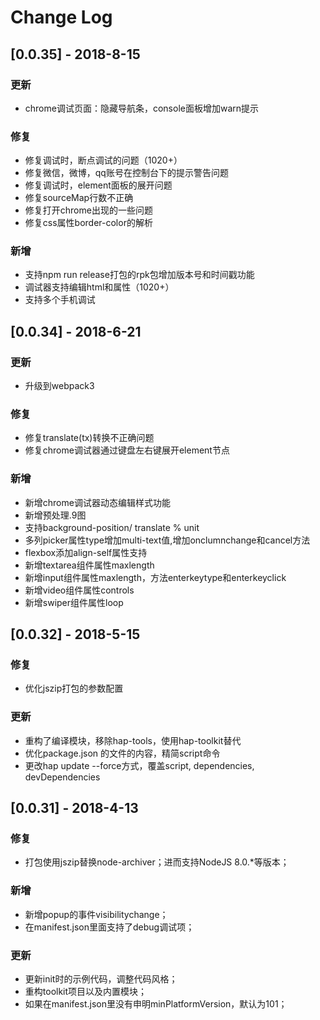 # Change Log

## [0.0.35] - 2018-8-15

### 更新
* chrome调试页面：隐藏导航条，console面板增加warn提示

### 修复
* 修复调试时，断点调试的问题（1020+）
* 修复微信，微博，qq账号在控制台下的提示警告问题
* 修复调试时，element面板的展开问题
* 修复sourceMap行数不正确
* 修复打开chrome出现的一些问题
* 修复css属性border-color的解析

### 新增
* 支持npm run release打包的rpk包增加版本号和时间戳功能
* 调试器支持编辑html和属性（1020+）
* 支持多个手机调试


## [0.0.34] - 2018-6-21

### 更新
* 升级到webpack3

### 修复
* 修复translate(tx)转换不正确问题
* 修复chrome调试器通过键盘左右键展开element节点

### 新增
* 新增chrome调试器动态编辑样式功能
* 新增预处理.9图
* 支持background-position/ translate % unit
* 多列picker属性type增加multi-text值,增加onclumnchange和cancel方法
* flexbox添加align-self属性支持
* 新增textarea组件属性maxlength
* 新增input组件属性maxlength，方法enterkeytype和enterkeyclick
* 新增video组件属性controls
* 新增swiper组件属性loop

## [0.0.32] - 2018-5-15

### 修复
* 优化jszip打包的参数配置

### 更新
* 重构了编译模块，移除hap-tools，使用hap-toolkit替代
* 优化package.json 的文件的内容，精简script命令
* 更改hap update --force方式，覆盖script, dependencies, devDependencies


## [0.0.31] - 2018-4-13

### 修复
* 打包使用jszip替换node-archiver；进而支持NodeJS 8.0.*等版本；

### 新增
* 新增popup的事件visibilitychange；
* 在manifest.json里面支持了debug调试项；

### 更新
* 更新init时的示例代码，调整代码风格；
* 重构toolkit项目以及内置模块；
* 如果在manifest.json里没有申明minPlatformVersion，默认为101；




